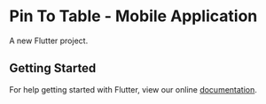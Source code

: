 # Pin To Table - Mobile Application

A new Flutter project.

## Getting Started

For help getting started with Flutter, view our online
[documentation](http://flutter.io/).
